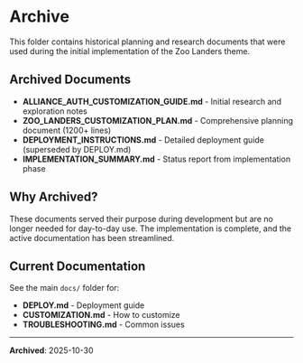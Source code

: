 # Archive

This folder contains historical planning and research documents that were used during the initial implementation of the Zoo Landers theme.

## Archived Documents

- **ALLIANCE_AUTH_CUSTOMIZATION_GUIDE.md** - Initial research and exploration notes
- **ZOO_LANDERS_CUSTOMIZATION_PLAN.md** - Comprehensive planning document (1200+ lines)
- **DEPLOYMENT_INSTRUCTIONS.md** - Detailed deployment guide (superseded by DEPLOY.md)
- **IMPLEMENTATION_SUMMARY.md** - Status report from implementation phase

## Why Archived?

These documents served their purpose during development but are no longer needed for day-to-day use. The implementation is complete, and the active documentation has been streamlined.

## Current Documentation

See the main `docs/` folder for:
- **DEPLOY.md** - Deployment guide
- **CUSTOMIZATION.md** - How to customize
- **TROUBLESHOOTING.md** - Common issues

---

**Archived**: 2025-10-30
